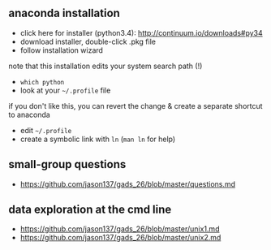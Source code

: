 ## anaconda installation 
- click here for installer (python3.4): http://continuum.io/downloads#py34 
- download installer, double-click .pkg file
- follow installation wizard

note that this installation edits your system search path (!) 
- `which python`
- look at your `~/.profile` file

if you don't like this, you can revert the change & create a separate shortcut
to anaconda 
- edit `~/.profile` 
- create a symbolic link with `ln` (`man ln` for help) 

## small-group questions
- https://github.com/jason137/gads_26/blob/master/questions.md

## data exploration at the cmd line
- https://github.com/jason137/gads_26/blob/master/unix1.md  
- https://github.com/jason137/gads_26/blob/master/unix2.md


